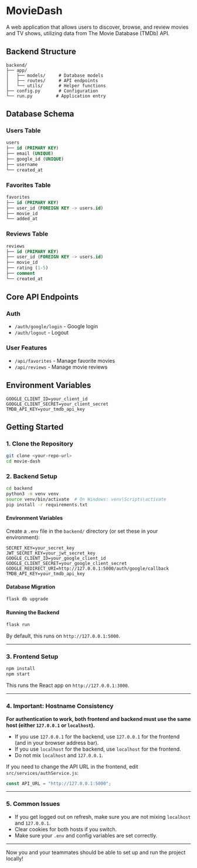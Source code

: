 # MovieDash

A web application that allows users to discover, browse, and review movies and TV shows, utilizing data from The Movie Database (TMDb) API.

## Backend Structure

```plaintext
backend/
├── app/
│   ├── models/     # Database models
│   ├── routes/     # API endpoints
│   └── utils/      # Helper functions
├── config.py       # Configuration
└── run.py         # Application entry
```

## Database Schema

### Users Table

```sql
users
├── id (PRIMARY KEY)
├── email (UNIQUE)
├── google_id (UNIQUE)
├── username
└── created_at
```

### Favorites Table

```sql
favorites
├── id (PRIMARY KEY)
├── user_id (FOREIGN KEY -> users.id)
├── movie_id
└── added_at
```

### Reviews Table

```sql
reviews
├── id (PRIMARY KEY)
├── user_id (FOREIGN KEY -> users.id)
├── movie_id
├── rating (1-5)
├── comment
└── created_at
```

## Core API Endpoints

### Auth

- `/auth/google/login` - Google login
- `/auth/logout` - Logout

### User Features

- `/api/favorites` - Manage favorite movies
- `/api/reviews` - Manage movie reviews

## Environment Variables

```
GOOGLE_CLIENT_ID=your_client_id
GOOGLE_CLIENT_SECRET=your_client_secret
TMDB_API_KEY=your_tmdb_api_key
```

## Getting Started

### 1. Clone the Repository

```sh
git clone <your-repo-url>
cd movie-dash
```

### 2. Backend Setup

```sh
cd backend
python3 -m venv venv
source venv/bin/activate  # On Windows: venv\Scripts\activate
pip install -r requirements.txt
```

#### Environment Variables

Create a `.env` file in the `backend/` directory (or set these in your environment):

```
SECRET_KEY=your_secret_key
JWT_SECRET_KEY=your_jwt_secret_key
GOOGLE_CLIENT_ID=your_google_client_id
GOOGLE_CLIENT_SECRET=your_google_client_secret
GOOGLE_REDIRECT_URI=http://127.0.0.1:5000/auth/google/callback
TMDB_API_KEY=your_tmdb_api_key
```

#### Database Migration

```sh
flask db upgrade
```

#### Running the Backend

```sh
flask run
```

By default, this runs on `http://127.0.0.1:5000`.

---

### 3. Frontend Setup

```sh
npm install
npm start
```

This runs the React app on `http://127.0.0.1:3000`.

---

### 4. Important: Hostname Consistency

**For authentication to work, both frontend and backend must use the same host (either `127.0.0.1` or `localhost`).**

- If you use `127.0.0.1` for the backend, use `127.0.0.1` for the frontend (and in your browser address bar).
- If you use `localhost` for the backend, use `localhost` for the frontend.
- Do not mix `localhost` and `127.0.0.1`.

If you need to change the API URL in the frontend, edit `src/services/authService.js`:

```js
const API_URL = "http://127.0.0.1:5000";
```

---

### 5. Common Issues

- If you get logged out on refresh, make sure you are not mixing `localhost` and `127.0.0.1`.
- Clear cookies for both hosts if you switch.
- Make sure your `.env` and config variables are set correctly.

---

Now you and your teammates should be able to set up and run the project locally!
